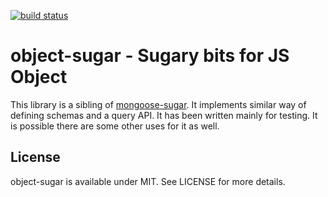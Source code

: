 [![build status](https://secure.travis-ci.org/bebraw/object-sugar.png)](http://travis-ci.org/bebraw/object-sugar)
# object-sugar - Sugary bits for JS Object

This library is a sibling of
[mongoose-sugar](https://github.com/bebraw/mongoose-sugar). It implements
similar way of defining schemas and a query API. It has been written mainly for
testing. It is possible there are some other uses for it as well.

## License

object-sugar is available under MIT. See LICENSE for more details.


